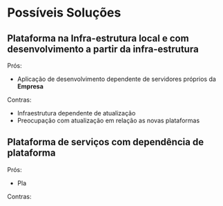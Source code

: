 # Possíveis Soluções

## Plataforma na Infra-estrutura local e com desenvolvimento a partir da infra-estrutura
 
 Prós:
  - Aplicação de desenvolvimento dependente de servidores próprios da **Empresa**

Contras:
 - Infraestrutura dependente de atualização
 - Preocupação com atualização em relação as novas plataformas 

## Plataforma de serviços com dependência de plataforma

Prós:
- Pla

Contras:

<!--stackedit_data:
eyJoaXN0b3J5IjpbMTU3MzQ4Mzk1LDEwMTE5MTIyODgsLTQ1MD
gwNTMwOSw2MDk2ODE4NzRdfQ==
-->